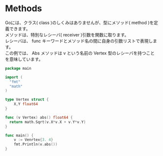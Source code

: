 # Methods

Goには、クラス( class )のしくみはありませんが、型にメソッド( method )を定義できます。<br>
メソッドは、特別なレシーバ( receiver )引数を関数に取ります。<br>
レシーバは、 func キーワードとメソッド名の間に自身の引数リストで表現します。<br>
この例では、 Abs メソッドは v という名前の Vertex 型のレシーバを持つことを意味しています。<br>

```go
package main

import (
  "fmt"
  "math"
)

type Vertex struct {
    X,Y float64
}

func (v Vertex) abs() float64 {
  return math.Sqrt(v.X*v.X + v.Y*v.Y)
}

func main() {
    v := Venrtex{3. 4}
    fmt.Println(v.abs())
}
